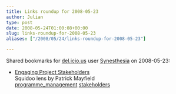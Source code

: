```yaml
---
title: Links roundup for 2008-05-23
author: Julian
type: post
date: 2008-05-24T01:00:08+00:00
slug: links-roundup-for-2008-05-23 
aliases: ["/2008/05/24/links-roundup-for-2008-05-23"]

---
```

Shared bookmarks for [del.icio.us][1] user [Synesthesia][2] on 2008-05-23:

  * [Engaging Project Stakeholders][3]  
    Squidoo lens by Patrick Mayfield  
    [programme_management][4] [stakeholders][5]

 [1]: https://del.icio.us/
 [2]: https://del.icio.us/synesthesia
 [3]: https://www.squidoo.com/engagingstakeholders
 [4]: https://del.icio.us/synesthesia/programme_management
 [5]: https://del.icio.us/synesthesia/stakeholders